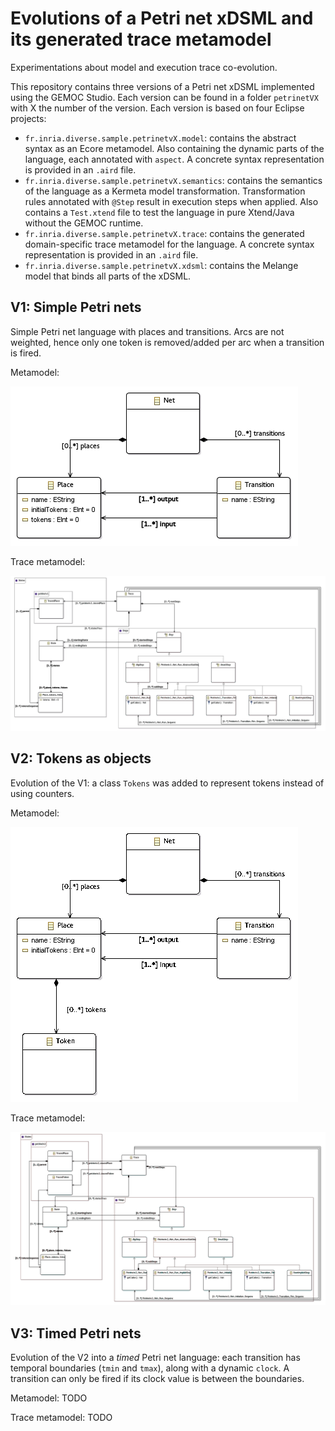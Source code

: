 # Evolutions of a Petri net xDSML and its generated trace metamodel

Experimentations about model and execution trace co-evolution.

This repository contains three versions of a Petri net xDSML implemented using the GEMOC Studio. Each version can be found in a folder `petrinetVX` with X the number of the version. Each version is based on four Eclipse projects:

- `fr.inria.diverse.sample.petrinetvX.model`: contains the abstract syntax as an Ecore metamodel. Also containing the dynamic parts of the language, each annotated with `aspect`. A concrete syntax representation is provided in an `.aird` file.
- `fr.inria.diverse.sample.petrinetvX.semantics`: contains the semantics of the language as a Kermeta model transformation. Transformation rules annotated with `@Step` result in execution steps when applied. Also contains a `Test.xtend` file to test the language in pure Xtend/Java without the GEMOC runtime.
- `fr.inria.diverse.sample.petrinetvX.trace`: contains the generated domain-specific trace metamodel for the language. A concrete syntax representation is provided in an `.aird` file.
- `fr.inria.diverse.sample.petrinetvX.xdsml`: contains the Melange model that binds all parts of the xDSML.

## V1: Simple Petri nets

Simple Petri net language with places and transitions. Arcs are not weighted, hence only one token is removed/added per arc when a transition is fired.

Metamodel:

![V1 metamodel](https://raw.githubusercontent.com/gemoc/petrinet/master/petrinetv1/fr.inria.diverse.sample.petrinetv1.model/model/petrinetv1%20class%20diagram.png)

Trace metamodel:

![V1 trace metamodel](https://raw.githubusercontent.com/gemoc/petrinet/master/petrinetv1/fr.inria.diverse.sample.petrinetv1.trace/model/petrinetv1Trace%20class%20diagram.png)


## V2: Tokens as objects

Evolution of the V1: a class `Tokens` was added to represent tokens instead of using counters.

Metamodel:

![V2 metamodel](https://raw.githubusercontent.com/gemoc/petrinet/master/petrinetv2/fr.inria.diverse.sample.petrinetv2.model/model/petrinetv2%20class%20diagram.png)

Trace metamodel: 

![V2 trace metamodel](https://raw.githubusercontent.com/gemoc/petrinet/master/petrinetv2/fr.inria.diverse.sample.petrinetv2.trace/model/petrinetv2Trace%20class%20diagram.png)


## V3: Timed Petri nets

Evolution of the V2 into a *timed* Petri net language: each transition has temporal boundaries (`tmin` and `tmax`), along with a dynamic `clock`. A transition can only be fired if its clock value is between the boundaries.

Metamodel: TODO

Trace metamodel: TODO
